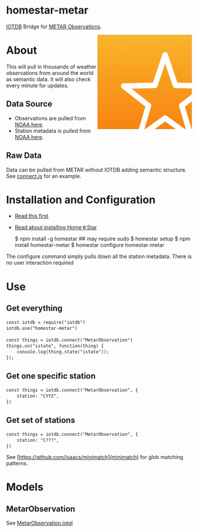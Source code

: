 # homestar-metar
[IOTDB](https://github.com/dpjanes/node-iotdb) Bridge for [METAR Observations](https://en.wikipedia.org/wiki/METAR).

<img src="https://raw.githubusercontent.com/dpjanes/iotdb-homestar/master/docs/HomeStar.png" align="right" />

# About

This will pull in thousands of weather observations from around the world as semantic data. It will also check every minute for updates.

## Data Source

* Observations are pulled from [NOAA here](http://weather.noaa.gov/pub/data/observations/metar/cycles/).
* Station metadata is pulled from [NOAA here](http://weather.noaa.gov/data/nsd_bbsss.txt).

## Raw Data

Data can be pulled from METAR without IOTDB adding semantic structure.
See [connect.js](https://github.com/dpjanes/homestar-metar/blob/master/samples/connect.js) for an example.

# Installation and Configuration

* [Read this first](https://github.com/dpjanes/node-iotdb/blob/master/docs/install.md)
* [Read about installing Home☆Star](https://github.com/dpjanes/node-iotdb/blob/master/docs/homestar.md) 

    $ npm install -g homestar    ## may require sudo
    $ homestar setup
    $ npm install homestar-metar
    $ homestar configure homestar-metar

The configure command simply pulls down all the station metadata. 
There is no user interaction required

# Use

## Get everything

    const iotdb = require("iotdb")
    iotdb.use("homestar-metar")

    const things = iotdb.connect("MetarObservation")
	things.on("istate", function(thing) {
        console.log(thing.state("istate"));
    });
	

## Get one specific station

	const things = iotdb.connect("MetarObservation", {
        station: "CYYZ",
    })

## Get set of stations
	
	const things = iotdb.connect("MetarObservation", {
        station: "C???",
    })

See [https://github.com/isaacs/minimatch](minimatch) for glob matching patterns.

# Models
## MetarObservation

See [MetarObservation.iotql](https://github.com/dpjanes/homestar-metar/blob/master/models/MetarObservation.iotql)
